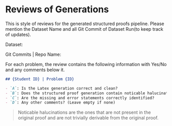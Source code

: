 # Reviews of Generations

This is style of reviews for the generated structured proofs pipeline. Please mention the Dataset Name and all Git Commit of Dataset Run(to keep track of updates).

Dataset:

Git Commits | Repo Name:

For each problem, the review contains the following information with Yes/No and any comments below it.

```markdown
## {Student ID} | Problem {ID}

- `A`: Is the Latex generation correct and clean?
- `B`: Does the structured proof generation contain noticable halucinations?
- `C`: Are the missing and error statements correctly identified?
- `D`: Any other comments? (Leave empty if none)
```

> Noticable halucinations are the ones that are not present in the original proof and are not trivially derivable from the original proof.
